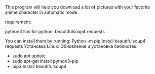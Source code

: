 This program will help you download a lot of pictures with your favorite anime character in automatic mode

requirement:

python3
libs for python:
beautifulsoup4
requests


You can install them by running:
Python -m pip install beautifulsoup4 requests
Установка Linux: 
Обновление и установка библиотек: 
- sudo apt update 
- sudo apt-get install python3-pip 
- pip3 install beautifulsoup4
